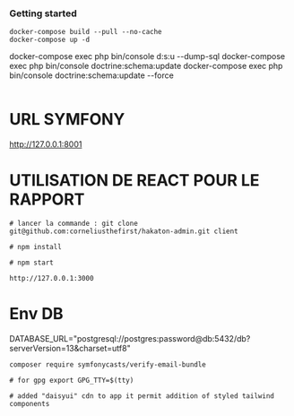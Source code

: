 ### Getting started

```
docker-compose build --pull --no-cache
docker-compose up -d

```

docker-compose exec php bin/console d:s:u --dump-sql
docker-compose exec php bin/console doctrine:schema:update
docker-compose exec php bin/console doctrine:schema:update --force

```

```
# URL SYMFONY
http://127.0.0.1:8001

# UTILISATION DE REACT POUR LE RAPPORT 
```
# lancer la commande : git clone git@github.com:corneliusthefirst/hakaton-admin.git client

# npm install 

# npm start

http://127.0.0.1:3000

```

# Env DB
DATABASE_URL="postgresql://postgres:password@db:5432/db?serverVersion=13&charset=utf8"
```
composer require symfonycasts/verify-email-bundle

# for gpg export GPG_TTY=$(tty)

# added "daisyui" cdn to app it permit addition of styled tailwind components